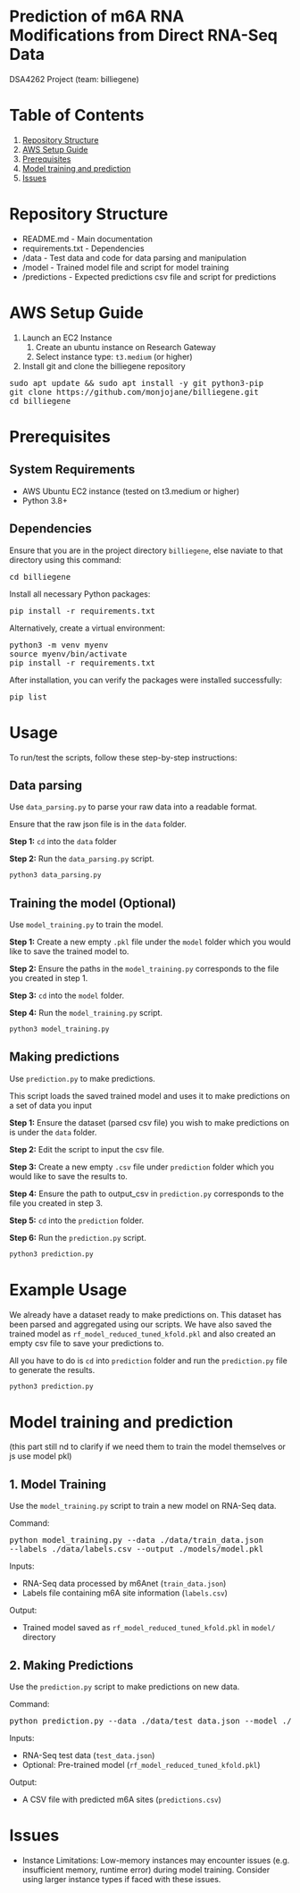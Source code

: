 # Prediction of m6A RNA Modifications from Direct RNA-Seq Data
DSA4262 Project (team: billiegene)

# Table of Contents
1. [Repository Structure](https://github.com/monjojane/billiegene/tree/main?tab=readme-ov-file#repository-structure)
2. [AWS Setup Guide](https://github.com/monjojane/billiegene/tree/main?tab=readme-ov-file#aws-setup-guide)
3. [Prerequisites](https://github.com/monjojane/billiegene/tree/main?tab=readme-ov-file#prerequisites)
5. [Model training and prediction](https://github.com/monjojane/billiegene/tree/main?tab=readme-ov-file#model-training-and-prediction)
6. [Issues](https://github.com/monjojane/billiegene/tree/main?tab=readme-ov-file#issues)

# Repository Structure
- README.md - Main documentation
- requirements.txt - Dependencies
- /data - Test data and code for data parsing and manipulation
- /model - Trained model file and script for model training
- /predictions - Expected predictions csv file and script for predictions

# AWS Setup Guide 
1. Launch an EC2 Instance
   1. Create an ubuntu instance on Research Gateway
   2. Select instance type: `t3.medium` (or higher)
2. Install git and clone the billiegene repository
<pre>sudo apt update && sudo apt install -y git python3-pip  
git clone https://github.com/monjojane/billiegene.git  
cd billiegene</pre>

# Prerequisites

## System Requirements 
- AWS Ubuntu EC2 instance (tested on t3.medium or higher)
- Python 3.8+

## Dependencies 
Ensure that you are in the project directory `billiegene`, else naviate to that directory using this command:
<pre>cd billiegene</pre>

Install all necessary Python packages:
<pre>pip install -r requirements.txt</pre>

Alternatively, create a virtual environment:
<pre>python3 -m venv myenv  
source myenv/bin/activate  
pip install -r requirements.txt</pre>

After installation, you can verify the packages were installed successfully:
<pre>pip list</pre>

# Usage

To run/test the scripts, follow these step-by-step instructions:

## Data parsing
Use `data_parsing.py` to parse your raw data into a readable format.

Ensure that the raw json file is in the `data` folder.

**Step 1:** `cd` into the `data` folder

**Step 2:**  Run the `data_parsing.py` script.

```bash 
python3 data_parsing.py
```

## Training the model (Optional)
Use `model_training.py` to train the model.

**Step 1:** Create a new empty `.pkl` file  under the `model` folder which you would like to save the trained model to.

**Step 2:** Ensure the paths in the `model_training.py` corresponds to the file you created in step 1.

**Step 3:** `cd` into the `model` folder.

**Step 4:** Run the `model_training.py` script.

```bash
python3 model_training.py
```

## Making predictions
Use `prediction.py` to make predictions.

This script loads the saved trained model and uses it to make predictions on a set of data you input

**Step 1:** Ensure the dataset (parsed csv file) you wish to make predictions on is under the `data` folder.

**Step 2:** Edit the script to input the csv file.

**Step 3:** Create a new empty `.csv` file under `prediction` folder which you would like to save the results to.

**Step 4:** Ensure the path to output_csv in `prediction.py` corresponds to the file you created in step 3.

**Step 5:** `cd` into the `prediction` folder.

**Step 6:** Run the `prediction.py` script.

```bash
python3 prediction.py
```


# Example Usage
We already have a dataset ready to make predictions on. This dataset has been parsed and aggregated using our scripts. 
We have also saved the trained model as `rf_model_reduced_tuned_kfold.pkl` and also created an empty csv file to save your predictions to.

All you have to do is `cd` into `prediction` folder and run the `prediction.py` file to generate the results.

```bash
python3 prediction.py
```

# Model training and prediction 
(this part still nd to clarify if we need them to train the model themselves or js use model pkl)
## 1. Model Training  
Use the `model_training.py` script to train a new model on RNA-Seq data.  

Command: <pre>python model_training.py --data ./data/train_data.json --labels ./data/labels.csv --output ./models/model.pkl</pre>

Inputs:  
  - RNA-Seq data processed by m6Anet (`train_data.json`)  
  - Labels file containing m6A site information (`labels.csv`)

Output:  
  - Trained model saved as `rf_model_reduced_tuned_kfold.pkl` in `model/` directory
    
## 2. Making Predictions  
Use the `prediction.py` script to make predictions on new data.  

Command:  
<pre>python prediction.py --data ./data/test_data.json --model ./models/model.pkl --output ./predictions.csv</pre>

Inputs:  
  - RNA-Seq test data (`test_data.json`)  
  - Optional: Pre-trained model (`rf_model_reduced_tuned_kfold.pkl`)

Output:  
  - A CSV file with predicted m6A sites (`predictions.csv`)

# Issues
- Instance Limitations:
  Low-memory instances may encounter issues (e.g. insufficient memory, runtime error) during model training. Consider using larger instance types if faced with these issues.
